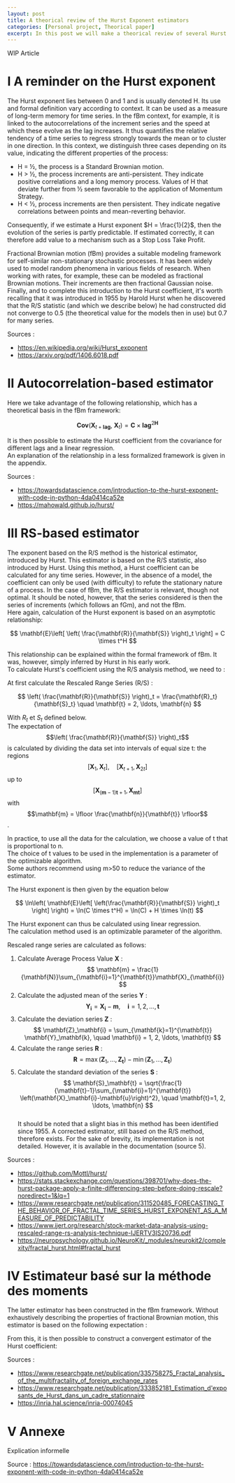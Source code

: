 ```yaml
---
layout: post
title: A theorical review of the Hurst Exponent estimators 
categories: [Personal project, Theorical paper]
excerpt: In this post we will make a theorical review of several Hurst exponent estimators from the litterature.
---
```


WIP Article 

# I A reminder on the Hurst exponent 

The Hurst exponent lies between 0 and 1 and is usually denoted H. Its use and formal definition vary according to context. It can be used as a measure of long-term memory for time series. In the fBm context, for example, it is linked to the autocorrelations of the increment series and the speed at which these evolve as the lag increases. It thus quantifies the relative tendency of a time series to regress strongly towards the mean or to cluster in one direction. In this context, we distinguish three cases depending on its value, indicating the different properties of the process:  
	
- H = ½, the process is a Standard Brownian motion.
- H > ½, the process increments are anti-persistent. They indicate positive correlations and a long memory process. Values of H that deviate further from ½ seem favorable to the application of Momentum Strategy.
- H < ½, process increments are then persistent. They indicate negative correlations between points and mean-reverting behavior.

Consequently, if we estimate a Hurst exponent $H = \frac{1}{2}$, then the evolution of the series is partly predictable. If estimated correctly, it can therefore add value to a mechanism such as a Stop Loss Take Profit.  

Fractional Brownian motion (fBm) provides a suitable modeling framework for self-similar non-stationary stochastic processes. It has been widely used to model random phenomena in various fields of research. When working with rates, for example, these can be modeled as fractional Brownian motions. Their increments are then fractional Gaussian noise.  
Finally, and to complete this introduction to the Hurst coefficient, it's worth recalling that it was introduced in 1955 by Harold Hurst when he discovered that the R/S statistic (and which we describe below) he had constructed did not converge to 0.5 (the theoretical value for the models then in use) but 0.7 for many series.

Sources : 
- https://en.wikipedia.org/wiki/Hurst_exponent
- https://arxiv.org/pdf/1406.6018.pdf

# II Autocorrelation-based estimator 

Here we take advantage of the following relationship, which has a theoretical basis in the fBm framework:  

$$
\mathbf{Cov}(\mathbf{X}_{t+\mathbf{lag}},\ \mathbf{X}_t) = \mathbf{C} \times \mathbf{lag}^{2\mathbf{H}}
$$

It is then possible to estimate the Hurst coefficient from the covariance for different lags and a linear regression.  
An explanation of the relationship in a less formalized framework is given in the appendix.   

Sources :  

- https://towardsdatascience.com/introduction-to-the-hurst-exponent-with-code-in-python-4da0414ca52e
- https://mahowald.github.io/hurst/

# III RS-based estimator 

The exponent based on the R/S method is the historical estimator, introduced by Hurst. This estimator is based on the R/S statistic, also introduced by Hurst. Using this method, a Hurst coefficient can be calculated for any time series. However, in the absence of a model, the coefficient can only be used (with difficulty) to refute the stationary nature of a process. In the case of fBm, the R/S estimator is relevant, though not optimal. It should be noted, however, that the series considered is then the series of increments (which follows an fGm), and not the fBm.  
Here again, calculation of the Hurst exponent is based on an asymptotic relationship:  

$$
\mathbf{E}\left[ \left( \frac{\mathbf{R}}{\mathbf{S}} \right)_t \right] = C \times t^H
$$

This relationship can be explained within the formal framework of fBm. It was, however, simply inferred by Hurst in his early work.  
To calculate Hurst's coefficient using the R/S analysis method, we need to :  

At first calculate the Rescaled Range Series (R/S) :  

$$
\left( \frac{\mathbf{R}}{\mathbf{S}} \right)_t = \frac{\mathbf{R}_t}{\mathbf{S}_t} \quad \mathbf{t} = 2, \ldots, \mathbf{n}
$$

With $R_t$ et $S_t$ defined below.  
The expectation of 
$$\left( \frac{\mathbf{R}}{\mathbf{S}} \right)_t$$
is calculated by dividing the data set into intervals of equal size t: the regions 
$$\left[ \mathbf{X}_1, \mathbf{X}_t \right], \quad \left[ \mathbf{X}_{t+1}, \mathbf{X}_{2t} \right]$$ 
up to 
$$\left[ \mathbf{X}_{(\mathbf{m}-1)\mathbf{t}+1}, \mathbf{X}_{\mathbf{mt}} \right]$$ 
with 
$$\mathbf{m} = \lfloor \frac{\mathbf{n}}{\mathbf{t}} \rfloor$$.  
 
In practice, to use all the data for the calculation, we choose a value of t that is proportional to n.  
The choice of t values to be used in the implementation is a parameter of the optimizable algorithm.  
Some authors recommend using m>50 to reduce the variance of the estimator.  

The Hurst exponent is then given by the equation below  

$$
\ln\left( \mathbf{E}\left[ \left(\frac{\mathbf{R}}{\mathbf{S}} \right)_t \right] \right) = \ln(C \times t^H) = \ln(C) + H \times \ln(t)
$$

The Hurst exponent can thus be calculated using linear regression.  
The calculation method used is an optimizable parameter of the algorithm.  

Rescaled range series are calculated as follows:  

1. Calculate Average Process Value $\mathbf{X}$ :  
$$
\mathbf{m} = \frac{1}{\mathbf{N}}\sum_{\mathbf{i}=1}^{\mathbf{t}}\mathbf{X}_{\mathbf{i}}
$$
2. Calculate the adjusted mean of the series $\mathbf{Y}$ :  
$$
\mathbf{Y}_\mathbf{i} = \mathbf{X}_\mathbf{i} - \mathbf{m}, \quad \mathbf{i}=1, 2, \ldots, \mathbf{t}
$$
4. Calculate the deviation series $\mathbf{Z}$ :  
$$
\mathbf{Z}_\mathbf{i} = \sum_{\mathbf{k}=1}^{\mathbf{t}} \mathbf{Y}_\mathbf{k}, \quad \mathbf{i} = 1, 2, \ldots, \mathbf{t}
$$
5. Calculate the range series $\mathbf{R}$ :  
$$
\mathbf{R} = \max\left(\mathbf{Z}_1, \ldots, \mathbf{Z}_\mathbf{t}\right) - \min\left(\mathbf{Z}_1, \ldots, \mathbf{Z}_\mathbf{t}\right)
$$
6. Calculate the standard deviation of the series $\mathbf{S}$ :  
$$
\mathbf{S}_\mathbf{t} = \sqrt{\frac{1}{\mathbf{t}-1}\sum_{\mathbf{i}=1}^{\mathbf{t}} \left(\mathbf{X}_\mathbf{i}-\mathbf{u}\right)^2}, \quad \mathbf{t}=1, 2, \ldots, \mathbf{n}
$$  
It should be noted that a slight bias in this method has been identified since 1955. A corrected estimator, still based on the R/S method, therefore exists. For the sake of brevity, its implementation is not detailed. However, it is available in the documentation (source 5).

Sources : 

- https://github.com/Mottl/hurst/
- https://stats.stackexchange.com/questions/398701/why-does-the-hurst-package-apply-a-finite-differencing-step-before-doing-rescale?noredirect=1&lq=1
- https://www.researchgate.net/publication/311520485_FORECASTING_THE_BEHAVIOR_OF_FRACTAL_TIME_SERIES_HURST_EXPONENT_AS_A_MEASURE_OF_PREDICTABILITY
- https://www.ijert.org/research/stock-market-data-analysis-using-rescaled-range-rs-analysis-technique-IJERTV3IS20736.pdf
- https://neuropsychology.github.io/NeuroKit/_modules/neurokit2/complexity/fractal_hurst.html#fractal_hurst

# IV Estimateur basé sur la méthode des moments 

The latter estimator has been constructed in the fBm framework. Without exhaustively describing the properties of fractional Brownian motion, this estimator is based on the following expectation :
  
From this, it is then possible to construct a convergent estimator of the Hurst coefficient: 

Sources : 

- https://www.researchgate.net/publication/335758275_Fractal_analysis_of_the_multifractality_of_foreign_exchange_rates
- https://www.researchgate.net/publication/333852181_Estimation_d'exposants_de_Hurst_dans_un_cadre_stationnaire
- https://inria.hal.science/inria-00074045

# V Annexe 

Explication informelle
 



Source : https://towardsdatascience.com/introduction-to-the-hurst-exponent-with-code-in-python-4da0414ca52e


